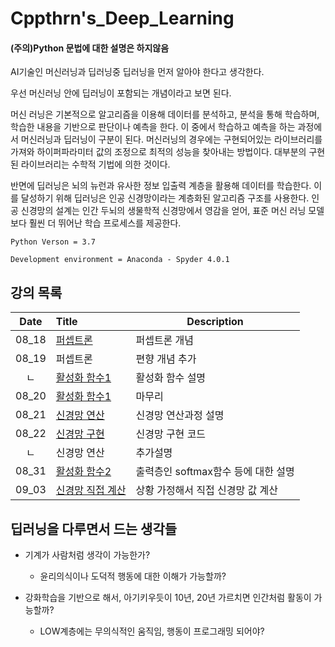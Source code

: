 # Cppthrn's_Deep_Learning
#### (주의)Python 문법에 대한 설명은 하지않음


AI기술인 머신러닝과 딥러닝중 딥러닝을 먼저 알아야 한다고 생각한다.

우선 머신러닝 안에 딥러닝이 포함되는 개념이라고 보면 된다.

머신 러닝은 기본적으로 알고리즘을 이용해 데이터를 분석하고, 분석을 통해 학습하며,
학습한 내용을 기반으로 판단이나 예측을 한다.
이 중에서 학습하고 예측을 하는 과정에서 머신러닝과 딥러닝이 구분이 된다.
머신러닝의 경우에는 구현되어있는 라이브러리를 가져와 하이퍼파라미터 값의 조정으로 최적의 성능을 찾아내는 방법이다.
대부분의 구현된 라이브러리는 수학적 기법에 의한 것이다.


반면에 딥러닝은 뇌의 뉴런과 유사한 정보 입출력 계층을 활용해 데이터를 학습한다.
이를 달성하기 위해 딥러닝은 인공 신경망이라는 계층화된 알고리즘 구조를 사용한다.
인공 신경망의 설계는 인간 두뇌의 생물학적 신경망에서 영감을 얻어,
표준 머신 러닝 모델보다 훨씬 더 뛰어난 학습 프로세스를 제공한다.

```
Python Verson = 3.7

Development environment = Anaconda - Spyder 4.0.1
```

## 강의 목록
|Date|Title|Description|
|:---:|:---|---|
|08_18|[퍼셉트론](./1_퍼셉트론)|퍼셉트론 개념|
|08_19|퍼셉트론|편향 개념 추가|
|ㄴ|[활성화 함수1](./2_활성화함수1)|활성화 함수 설명|
|08_20|[활성화 함수1](./2_활성화함수1)|마무리|
|08_21|[신경망 연산](https://github.com/cpprhtn/Cppthrn-s_Deep_Learning/tree/master/3_%EC%8B%A0%EA%B2%BD%EB%A7%9D%EC%97%B0%EC%82%B0)|신경망 연산과정 설명|
|08_22|[신경망 구현](./4_신경망구현)|신경망 구현 코드|
|ㄴ|신경망 연산|추가설명|
|08_31|[활성화 함수2](./2_활성화함수2)|출력층인 softmax함수 등에 대한 설명|
|09_03|[신경망 직접 계산](./5_신경망계산)|상황 가정해서 직접 신경망 값 계산|


## 딥러닝을 다루면서 드는 생각들
- 기계가 사람처럼 생각이 가능한가?
  - 윤리의식이나 도덕적 행동에 대한 이해가 가능할까?

- 강화학습을 기반으로 해서, 아기키우듯이 10년, 20년 가르치면 인간처럼 활동이 가능할까?
  - LOW계층에는 무의식적인 움직임, 행동이 프로그래밍 되어야?
